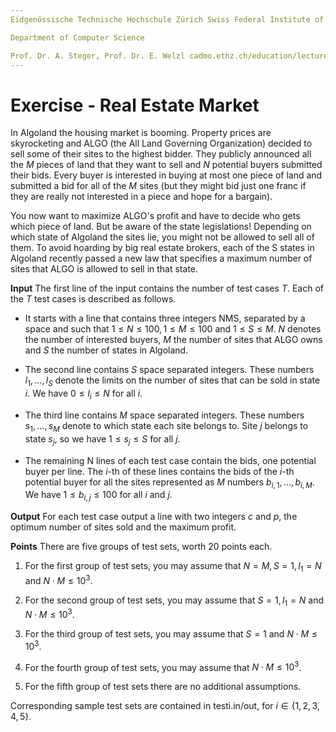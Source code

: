 ```yaml
---
Eidgenössische Technische Hochschule Zürich Swiss Federal Institute of Technology Zurich Algorithms Lab HS22

Department of Computer Science

Prof. Dr. A. Steger, Prof. Dr. E. Welzl cadmo.ethz.ch/education/lectures/HS22/algolab
---
```


# Exercise - Real Estate Market

In Algoland the housing market is booming. Property prices are skyrocketing and ALGO (the All Land Governing Organization) decided to sell some of their sites to the highest bidder. They publicly announced all the $M$ pieces of land that they want to sell and $N$ potential buyers submitted their bids. Every buyer is interested in buying at most one piece of land and submitted a bid for all of the $M$ sites (but they might bid just one franc if they are really not interested in a piece and hope for a bargain).

You now want to maximize ALGO's profit and have to decide who gets which piece of land. But be aware of the state legislations! Depending on which state of Algoland the sites lie, you might not be allowed to sell all of them. To avoid hoarding by big real estate brokers, each of the $\mathrm{S}$ states in Algoland recently passed a new law that specifies a maximum number of sites that ALGO is allowed to sell in that state.

**Input** The first line of the input contains the number of test cases $T$. Each of the $T$ test cases is described as follows.

- It starts with a line that contains three integers $\mathrm{N} \mathrm{M} \mathrm{S}$, separated by a space and such that $1 \leqslant N \leqslant 100,1 \leqslant M \leqslant 100$ and $1 \leqslant S \leqslant M$. $N$ denotes the number of interested buyers, $M$ the number of sites that ALGO owns and $S$ the number of states in Algoland.

- The second line contains $S$ space separated integers. These numbers $l_{1}, \ldots, l_{S}$ denote the limits on the number of sites that can be sold in state $i$. We have $0 \leqslant l_{i} \leqslant N$ for all $i$.

- The third line contains $M$ space separated integers. These numbers $s_{1}, \ldots, s_{M}$ denote to which state each site belongs to. Site $j$ belongs to state $s_{j}$, so we have $1 \leqslant s_{j} \leqslant S$ for all $j$.

- The remaining $\mathrm{N}$ lines of each test case contain the bids, one potential buyer per line. The $i$-th of these lines contains the bids of the $i$-th potential buyer for all the sites represented as $M$ numbers $b_{i, 1}, \ldots, b_{i, M}$. We have $1 \leqslant b_{i, j} \leqslant 100$ for all $i$ and $j$.

**Output** For each test case output a line with two integers $c$ and $p$, the optimum number of sites sold and the maximum profit.

**Points** There are five groups of test sets, worth 20 points each.

1. For the first group of test sets, you may assume that $N=M, S=1, l_{1}=N$ and $N \cdot M \leqslant 10^{3}$.

2. For the second group of test sets, you may assume that $S=1, l_{1}=N$ and $N \cdot M \leqslant 10^{3}$.

3. For the third group of test sets, you may assume that $S=1$ and $N \cdot M \leqslant 10^{3}$.

4. For the fourth group of test sets, you may assume that $N \cdot M \leqslant 10^{3}$.

5. For the fifth group of test sets there are no additional assumptions.

Corresponding sample test sets are contained in testi.in/out, for $i \in\{1,2,3,4,5\}$. 